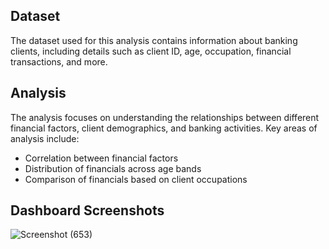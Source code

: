 ## Dataset

The dataset used for this analysis contains information about banking clients, including details such as client ID, age, occupation, financial transactions, and more.

## Analysis

The analysis focuses on understanding the relationships between different financial factors, client demographics, and banking activities. Key areas of analysis include:

- Correlation between financial factors
- Distribution of financials across age bands
- Comparison of financials based on client occupations



## Dashboard Screenshots
![Screenshot (653)](https://github.com/Krshubhammm/Bank-Analytics/assets/110228891/c1d958e4-5010-40be-ad3c-414cc0c5d453)
